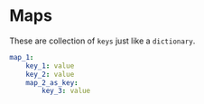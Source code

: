 # Maps

These are collection of `keys` just like a `dictionary`.

```yaml
map_1:
	key_1: value
	key_2: value
	map_2_as_key:
		key_3: value
```